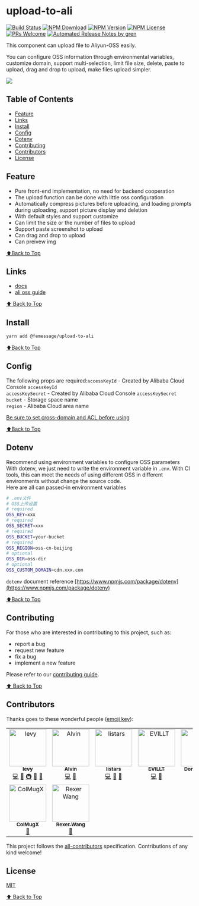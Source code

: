 # upload-to-ali

[![Build Status](https://badgen.net/travis/FEMessage/upload-to-ali/master)](https://travis-ci.com/FEMessage/upload-to-ali)
[![NPM Download](https://badgen.net/npm/dm/@femessage/upload-to-ali)](https://www.npmjs.com/package/@femessage/upload-to-ali)
[![NPM Version](https://badgen.net/npm/v/@femessage/upload-to-ali)](https://www.npmjs.com/package/@femessage/upload-to-ali)
[![NPM License](https://badgen.net/npm/license/@femessage/upload-to-ali)](https://github.com/FEMessage/upload-to-ali/blob/master/LICENSE)
[![PRs Welcome](https://img.shields.io/badge/PRs-welcome-brightgreen.svg)](https://github.com/FEMessage/upload-to-ali/pulls)
[![Automated Release Notes by gren](https://img.shields.io/badge/%F0%9F%A4%96-release%20notes-00B2EE.svg)](https://github-tools.github.io/github-release-notes/)

This component can upload file to Aliyun-OSS easily.

You can configure OSS information through environmental variables, customize domain, support multi-selection, limit file size, delete, paste to upload, drag and drop to upload, make files upload simpler.

![](https://cdn.nlark.com/yuque/0/2019/gif/224563/1561711675156-a7375e06-509a-4722-b2d7-2a2d1ca80008.gif#align=left&display=inline&height=461&originHeight=461&originWidth=480&size=0&status=done&width=480)

## Table of Contents

* [Feature](#feature)
* [Links](#links)
* [Install](#install)
* [Config](#config)
* [Dotenv](#dotenv)
* [Contributing](#contributing)
* [Contributors](#contributors)
* [License](#license)

## Feature

* Pure front-end implementation, no need for backend cooperation
* The upload function can be done with little oss configuration
* Automatically compress pictures before uploading, and loading prompts during uploading, support picture display and deletion
* With default styles and support customize
* Can limit the size or the number of files to upload
* Support paste screenshot to upload
* Can drag and drop to upload
* Can preivew img

[⬆Back to Top](#table-of-contents)

## Links

* [docs](https://FEMessage.github.io/upload-to-ali/)
* [ali oss guide](docs/ali-oss-guide.md)

[⬆ Back to Top](#table-of-contents)

## Install

```bash
yarn add @femessage/upload-to-ali
```

[⬆Back to Top](#table-of-contents)

## Config

The following props are required:`accessKeyId` - Created by Alibaba Cloud Console `accessKeyId`<br />`accessKeySecret` - Created by Alibaba Cloud Console `accessKeySecret`<br />`bucket` - Storage space name<br />`region` - Alibaba Cloud area name

[Be sure to set cross-domain and ACL before using](https://help.aliyun.com/document_detail/32069.html?spm=a2c4g.11186623.6.920.9ddd5557vJ6QU7)

[⬆Back to Top](#table-of-contents)

## Dotenv

Recommend using environment variables to configure OSS parameters<br />With dotenv, we just need to write the environment variable in `.env`. With CI tools, this can meet the needs of using different OSS in different environments without change the source code.<br />Here are all can passed-in environment variables

```sh
# .env文件
# OSS上传设置
# required
OSS_KEY=xxx
# required
OSS_SECRET=xxx
# required
OSS_BUCKET=your-bucket
# required
OSS_REGION=oss-cn-beijing
# optional
OSS_DIR=oss-dir
# optional
OSS_CUSTOM_DOMAIN=cdn.xxx.com
```

`dotenv` document reference [https://www.npmjs.com/package/dotenv](https://www.npmjs.com/package/dotenv)

[⬆Back to Top](#table-of-contents)

## Contributing

For those who are interested in contributing to this project, such as:

* report a bug
* request new feature
* fix a bug
* implement a new feature

Please refer to our [contributing guide](https://github.com/FEMessage/.github/blob/master/CONTRIBUTING.md).

[⬆ Back to Top](#table-of-contents)

## Contributors

Thanks goes to these wonderful people ([emoji key](https://allcontributors.org/docs/en/emoji-key)):

<!-- ALL-CONTRIBUTORS-LIST:START - Do not remove or modify this section -->

<!-- prettier-ignore -->
<table><tr><td align="center"><a href="http://levy.work"><img src="https://avatars3.githubusercontent.com/u/9384365?v=4" width="100px;" alt="levy"/><br /><sub><b>levy</b></sub></a><br /><a href="https://github.com/FEMessage/upload-to-ali/commits?author=levy9527" title="Code">💻</a> <a href="#review-levy9527" title="Reviewed Pull Requests">👀</a> <a href="#infra-levy9527" title="Infrastructure (Hosting, Build-Tools, etc)">🚇</a> <a href="#blog-levy9527" title="Blogposts">📝</a> <a href="#ideas-levy9527" title="Ideas, Planning, & Feedback">🤔</a></td><td align="center"><a href="https://github.com/Alvin-Liu"><img src="https://avatars0.githubusercontent.com/u/11909145?v=4" width="100px;" alt="Alvin"/><br /><sub><b>Alvin</b></sub></a><br /><a href="https://github.com/FEMessage/upload-to-ali/commits?author=Alvin-Liu" title="Code">💻</a> <a href="#review-Alvin-Liu" title="Reviewed Pull Requests">👀</a></td><td align="center"><a href="https://github.com/listars"><img src="https://avatars2.githubusercontent.com/u/20613509?v=4" width="100px;" alt="listars"/><br /><sub><b>listars</b></sub></a><br /><a href="https://github.com/FEMessage/upload-to-ali/commits?author=listars" title="Code">💻</a> <a href="#review-listars" title="Reviewed Pull Requests">👀</a> <a href="https://github.com/FEMessage/upload-to-ali/commits?author=listars" title="Documentation">📖</a></td><td align="center"><a href="https://evila.me"><img src="https://avatars3.githubusercontent.com/u/19513289?v=4" width="100px;" alt="EVILLT"/><br /><sub><b>EVILLT</b></sub></a><br /><a href="https://github.com/FEMessage/upload-to-ali/commits?author=evillt" title="Code">💻</a> <a href="https://github.com/FEMessage/upload-to-ali/commits?author=evillt" title="Documentation">📖</a></td><td align="center"><a href="https://donaldshen.github.io/portfolio"><img src="https://avatars3.githubusercontent.com/u/19591950?v=4" width="100px;" alt="Donald Shen"/><br /><sub><b>Donald Shen</b></sub></a><br /><a href="https://github.com/FEMessage/upload-to-ali/commits?author=donaldshen" title="Code">💻</a> <a href="https://github.com/FEMessage/upload-to-ali/commits?author=donaldshen" title="Documentation">📖</a></td><td align="center"><a href="http://67.216.223.155/resume/"><img src="https://avatars3.githubusercontent.com/u/26338853?v=4" width="100px;" alt="OuZuYu"/><br /><sub><b>OuZuYu</b></sub></a><br /><a href="https://github.com/FEMessage/upload-to-ali/issues?q=author%3AOuZuYu" title="Bug reports">🐛</a></td><td align="center"><a href="https://justcodeit.fun"><img src="https://avatars1.githubusercontent.com/u/18013127?v=4" width="100px;" alt="轻剑快马"/><br /><sub><b>轻剑快马</b></sub></a><br /><a href="https://github.com/FEMessage/upload-to-ali/commits?author=xrr2016" title="Documentation">📖</a></td></tr><tr><td align="center"><a href="https://colmugx.github.io"><img src="https://avatars1.githubusercontent.com/u/21327913?v=4" width="100px;" alt="ColMugX"/><br /><sub><b>ColMugX</b></sub></a><br /><a href="https://github.com/FEMessage/upload-to-ali/issues?q=author%3Acolmugx" title="Bug reports">🐛</a></td><td align="center"><a href="https://rexer.wang"><img src="https://avatars2.githubusercontent.com/u/15629940?v=4" width="100px;" alt="Rexer Wang"/><br /><sub><b>Rexer Wang</b></sub></a><br /><a href="https://github.com/FEMessage/upload-to-ali/issues?q=author%3Arexerwang" title="Bug reports">🐛</a></td></tr></table>

<!-- ALL-CONTRIBUTORS-LIST:END -->

This project follows the [all-contributors](https://github.com/all-contributors/all-contributors) specification. Contributions of any kind welcome!

## License

[MIT](./LICENSE)

[⬆ Back to Top](#table-of-contents)
